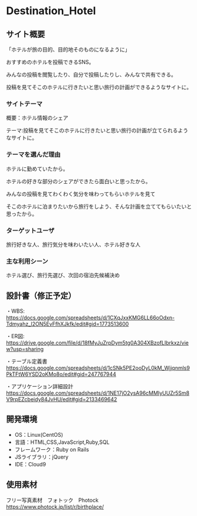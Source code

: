 # Destination_Hotel

## サイト概要
「ホテルが旅の目的、目的地そのものになるように」

おすすめのホテルを投稿できるSNS。

みんなの投稿を閲覧したり、自分で投稿したりし、みんなで共有できる。

投稿を見てそこのホテルに行きたいと思い旅行の計画ができるようなサイトに。

### サイトテーマ
概要：ホテル情報のシェア

テーマ:投稿を見てそこのホテルに行きたいと思い旅行の計画が立てられるようなサイトに。

### テーマを選んだ理由
ホテルに勤めていたから。

ホテルの好きな部分のシェアができたら面白いと思ったから。

みんなの投稿を見てわくわく気分を味わってもらいホテルを見て

そこのホテルに泊まりたいから旅行をしよう、そんな計画を立ててもらいたいと思ったから。

### ターゲットユーザ
旅行好きな人、旅行気分を味わいたい人、ホテル好きな人

### 主な利用シーン
ホテル選び、旅行先選び、次回の宿泊先候補決め

## 設計書（修正予定）
・WBS:
https://docs.google.com/spreadsheets/d/1CXqJxxKMG6LL66oOdxn-Tdmyahz_l2ON5EvFfhXJkfk/edit#gid=1773513600

・ER図:
https://drive.google.com/file/d/18fMyJuZrpDym5tg0A304XBzofLIbrkxz/view?usp=sharing

・テーブル定義書
https://docs.google.com/spreadsheets/d/1cSNk5PE2ooDyL0kM_Wjjqnmls9PkTFtW6YSD2oKMo8o/edit#gid=247767944

・アプリケーション詳細設計
https://docs.google.com/spreadsheets/d/1NE17jO2ysA96cMMIyUUZr5Sm8V9rpEZcbeidy84JvHU/edit#gid=2133469642

## 開発環境
- OS：Linux(CentOS)
- 言語：HTML,CSS,JavaScript,Ruby,SQL
- フレームワーク：Ruby on Rails
- JSライブラリ：jQuery
- IDE：Cloud9

## 使用素材
フリー写真素材　フォトック　Photock
https://www.photock.jp/list/r/birthplace/